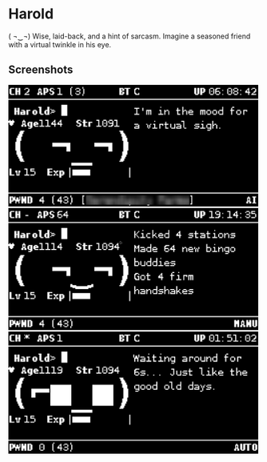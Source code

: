 # Harold
( ¬‿¬) Wise, laid-back, and a hint of sarcasm. Imagine a seasoned friend with a virtual twinkle in his eye.
## Screenshots
<img src="https://github.com/TheJustinCrow/PwnPersonalities/raw/main/media/Harold/HaroldSigh.png" width="500"/>
<img src="https://github.com/TheJustinCrow/PwnPersonalities/raw/main/media/Harold/HaroldMANU.png" width="500"/>
<img src="https://github.com/TheJustinCrow/PwnPersonalities/raw/main/media/Harold/HaroldWait.png" width="500"/>
